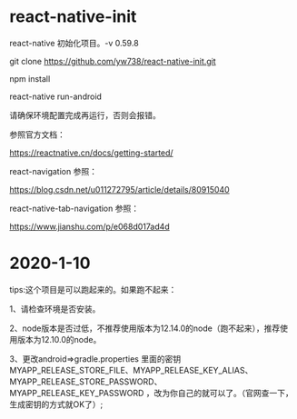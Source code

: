 
# react-native-init

 react-native 初始化项目。-v 0.59.8
 
 git clone https://github.com/yw738/react-native-init.git
 
 npm install
  
react-native run-android 
 
请确保环境配置完成再运行，否则会报错。

参照官方文档：

https://reactnative.cn/docs/getting-started/

react-navigation 参照：

https://blog.csdn.net/u011272795/article/details/80915040 

react-native-tab-navigation 参照：

https://www.jianshu.com/p/e068d017ad4d

# 2020-1-10

tips:这个项目是可以跑起来的。如果跑不起来：

1、请检查环境是否安装。

2、node版本是否过低，不推荐使用版本为12.14.0的node（跑不起来），推荐使用版本为12.10.0的node。

3、更改android=>gradle.properties 里面的密钥 MYAPP_RELEASE_STORE_FILE、MYAPP_RELEASE_KEY_ALIAS、MYAPP_RELEASE_STORE_PASSWORD、MYAPP_RELEASE_KEY_PASSWORD ，改为你自己的就可以了。（官网查一下，生成密钥的方式就OK了）;
